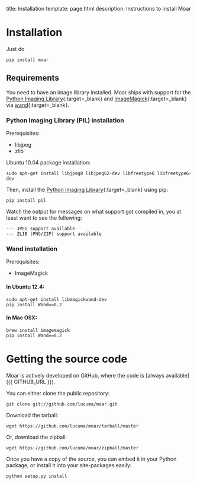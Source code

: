 title: Installation
template: page.html
description: Instructions to install Moar


# Installation

Just do

	pip install moar

## Requirements

You need to have an image library installed. Moar ships with support for the [Python Imaging Library][pil]{:target=_blank} and [ImageMagick][imagemagick]{:target=_blank} via [wand][wand]{:target=_blank}. 


### Python Imaging Library (PIL) installation

Prerequisites:

* libjpeg
* zlib

Ubuntu 10.04 package installation:

    sudo apt-get install libjpeg8 libjpeg62-dev libfreetype6 libfreetype6-dev

Then, install the [Python Imaging Library][pil]{:target=_blank} using pip:

    pip install pil

Watch the output for messages on what support got compiled in, you at least want to see the following:

    --- JPEG support available
    --- ZLIB (PNG/ZIP) support available


### Wand installation

Prerequisites:

* ImageMagick

#### In Ubuntu 12.4:
    
    sudo apt-get install libmagickwand-dev
    pip install Wand==0.2

#### In Mac OSX:

    brew install imagemagick
    pip install Wand==0.2


# Getting the source code

Moar is actively developed on GitHub, where the code is [always available]({{ GITHUB_URL }}).

You can either clone the public repository:

    git clone git://github.com/lucuma/moar.git

Download the tarball:

    wget https://github.com/lucuma/moar/tarball/master

Or, download the zipball:
    
    wget https://github.com/lucuma/moar/zipball/master

Once you have a copy of the source, you can embed it in your Python package,
or install it into your site-packages easily:

    python setup.py install


[pil]: http://www.pythonware.com/products/pil/
[imagemagick]: http://www.imagemagick.org/script/index.php
[wand]: http://styleshare.github.com/wand/

